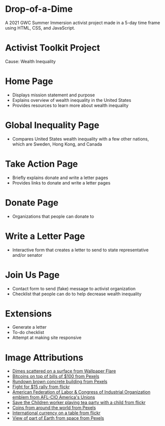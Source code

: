# Drop-of-a-Dime
A 2021 GWC Summer Immersion activist project made in a 5-day time frame using HTML, CSS, and JavaScript.

# Activist Toolkit Project
Cause: Wealth Inequality

# Home Page
- Displays mission statement and purpose
- Explains overview of wealth inequality in the United States
- Provides resources to learn more about wealth inequality

# Global Inequality Page
- Compares United States wealth inequality with a few other nations, which are Sweden, Hong Kong, and Canada

# Take Action Page
- Briefly explains donate and write a letter pages
- Provides links to donate and write a letter pages

# Donate Page
- Organizations that people can donate to

# Write a Letter Page
- Interactive form that creates a letter to send to state representative and/or senator

# Join Us Page
- Contact form to send (fake) message to activist organization
- Checklist that people can do to help decrease wealth inequality

# Extensions
- Generate a letter
- To-do checklist
- Attempt at making site responsive

# Image Attributions
- [Dimes scattered on a surface from Wallpaper Flare](https://www.wallpaperflare.com/macro-photo-of-round-silver-colored-coins-money-dime-wristwatch-wallpaper-ewvhf)
- [Bitcoins on top of bills of $100 from Pexels](https://www.pexels.com/photo/round-silver-and-gold-coins-730564/)
- [Rundown brown concrete building from Pexels](https://www.pexels.com/photo/white-parabolic-antenna-beside-brown-concrete-building-889042/)
- [Fight for $15 rally from flickr](https://www.flickr.com/photos/otto-yamamoto/16975553649)
- [American Federation of Labor & Congress of Industrial Organization emblem from AFL-CIO America's Unions](https://aflcio.org/)
- [Save the Children worker playing tea party with a child from flickr](https://www.flickr.com/photos/savethechildrenusa/8671581607/)
- [Coins from around the world from Pexels](https://www.pexels.com/photo/heap-of-golden-and-silver-coins-3222685/)
- [International currency on a table from flickr](https://www.flickr.com/photos/earlg/182538685)
- [View of part of Earth from space from Pexels](https://www.pexels.com/photo/planet-earth-220201/)
